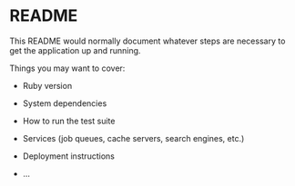 # README

This README would normally document whatever steps are necessary to get the
application up and running.

Things you may want to cover:

* Ruby version

* System dependencies


* How to run the test suite

* Services (job queues, cache servers, search engines, etc.)

* Deployment instructions

* ...
